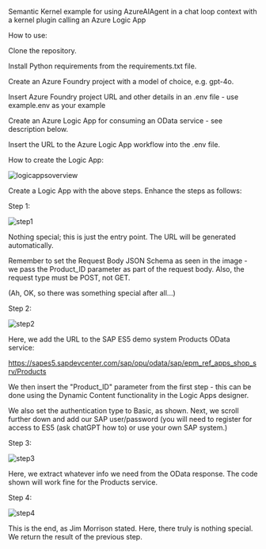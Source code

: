 Semantic Kernel example for using AzureAIAgent in a chat loop context with a kernel plugin calling an Azure Logic App 

How to use:

Clone the repository.

Install Python requirements from the requirements.txt file.

Create an Azure Foundry project with a model of choice, e.g. gpt-4o.

Insert Azure Foundry project URL and other details in an .env file - use example.env as your example

Create an Azure Logic App for consuming an OData service - see description below.

Insert the URL to the Azure Logic App workflow into the .env file.



How to create the Logic App:

![logicappsoverview](images/logicappsoverview.png)

Create a Logic App with the above steps. Enhance the steps as follows:

Step 1:

![step1](images/step1.png)

Nothing special; this is just the entry point. The URL will be generated automatically.

Remember to set the Request Body JSON Schema as seen in the image - we pass the Product_ID parameter as part of the request body. Also, the request type must be POST, not GET.

(Ah, OK, so there was something special after all...)

Step 2:

![step2](images/step2.png)

Here, we add the URL to the SAP ES5 demo system Products OData service:

https://sapes5.sapdevcenter.com/sap/opu/odata/sap/epm_ref_apps_shop_srv/Products

We then insert the "Product_ID" parameter from the first step - this can be done using the Dynamic Content functionality in the Logic Apps designer.

We also set the authentication type to Basic, as shown. Next, we scroll further down and add our SAP user/password (you will need to register for access to ES5 (ask chatGPT how to) or use your own SAP system.)

Step 3:

![step3](images/step3.png)

Here, we extract whatever info we need from the OData response. The code shown will work fine for the Products service.

Step 4:

![step4](images/step4.png)

This is the end, as Jim Morrison stated. Here, there truly is nothing special. We return the result of the previous step.

